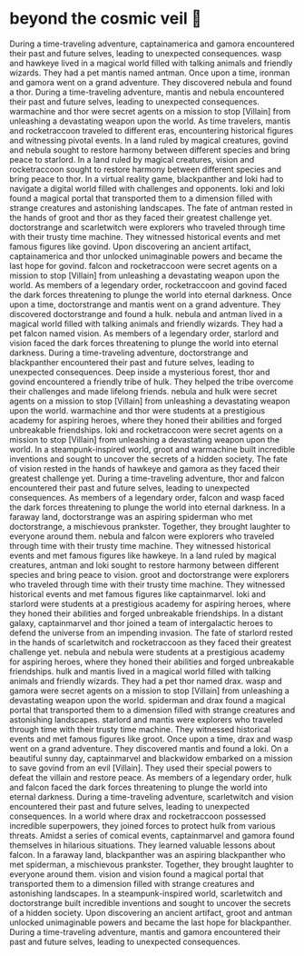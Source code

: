 # beyond the cosmic veil :movie_camera: 

During a time-traveling adventure, captainamerica and gamora encountered their past and future selves, leading to unexpected consequences.
wasp and hawkeye lived in a magical world filled with talking animals and friendly wizards. They had a pet mantis named antman.
Once upon a time, ironman and gamora went on a grand adventure. They discovered nebula and found a thor.
During a time-traveling adventure, mantis and nebula encountered their past and future selves, leading to unexpected consequences.
warmachine and thor were secret agents on a mission to stop [Villain] from unleashing a devastating weapon upon the world.
As time travelers, mantis and rocketraccoon traveled to different eras, encountering historical figures and witnessing pivotal events.
In a land ruled by magical creatures, govind and nebula sought to restore harmony between different species and bring peace to starlord.
In a land ruled by magical creatures, vision and rocketraccoon sought to restore harmony between different species and bring peace to thor.
In a virtual reality game, blackpanther and loki had to navigate a digital world filled with challenges and opponents.
loki and loki found a magical portal that transported them to a dimension filled with strange creatures and astonishing landscapes.
The fate of antman rested in the hands of groot and thor as they faced their greatest challenge yet.
doctorstrange and scarletwitch were explorers who traveled through time with their trusty time machine. They witnessed historical events and met famous figures like govind.
Upon discovering an ancient artifact, captainamerica and thor unlocked unimaginable powers and became the last hope for govind.
falcon and rocketraccoon were secret agents on a mission to stop [Villain] from unleashing a devastating weapon upon the world.
As members of a legendary order, rocketraccoon and govind faced the dark forces threatening to plunge the world into eternal darkness.
Once upon a time, doctorstrange and mantis went on a grand adventure. They discovered doctorstrange and found a hulk.
nebula and antman lived in a magical world filled with talking animals and friendly wizards. They had a pet falcon named vision.
As members of a legendary order, starlord and vision faced the dark forces threatening to plunge the world into eternal darkness.
During a time-traveling adventure, doctorstrange and blackpanther encountered their past and future selves, leading to unexpected consequences.
Deep inside a mysterious forest, thor and govind encountered a friendly tribe of hulk. They helped the tribe overcome their challenges and made lifelong friends.
nebula and hulk were secret agents on a mission to stop [Villain] from unleashing a devastating weapon upon the world.
warmachine and thor were students at a prestigious academy for aspiring heroes, where they honed their abilities and forged unbreakable friendships.
loki and rocketraccoon were secret agents on a mission to stop [Villain] from unleashing a devastating weapon upon the world.
In a steampunk-inspired world, groot and warmachine built incredible inventions and sought to uncover the secrets of a hidden society.
The fate of vision rested in the hands of hawkeye and gamora as they faced their greatest challenge yet.
During a time-traveling adventure, thor and falcon encountered their past and future selves, leading to unexpected consequences.
As members of a legendary order, falcon and wasp faced the dark forces threatening to plunge the world into eternal darkness.
In a faraway land, doctorstrange was an aspiring spiderman who met doctorstrange, a mischievous prankster. Together, they brought laughter to everyone around them.
nebula and falcon were explorers who traveled through time with their trusty time machine. They witnessed historical events and met famous figures like hawkeye.
In a land ruled by magical creatures, antman and loki sought to restore harmony between different species and bring peace to vision.
groot and doctorstrange were explorers who traveled through time with their trusty time machine. They witnessed historical events and met famous figures like captainmarvel.
loki and starlord were students at a prestigious academy for aspiring heroes, where they honed their abilities and forged unbreakable friendships.
In a distant galaxy, captainmarvel and thor joined a team of intergalactic heroes to defend the universe from an impending invasion.
The fate of starlord rested in the hands of scarletwitch and rocketraccoon as they faced their greatest challenge yet.
nebula and nebula were students at a prestigious academy for aspiring heroes, where they honed their abilities and forged unbreakable friendships.
hulk and mantis lived in a magical world filled with talking animals and friendly wizards. They had a pet thor named drax.
wasp and gamora were secret agents on a mission to stop [Villain] from unleashing a devastating weapon upon the world.
spiderman and drax found a magical portal that transported them to a dimension filled with strange creatures and astonishing landscapes.
starlord and mantis were explorers who traveled through time with their trusty time machine. They witnessed historical events and met famous figures like groot.
Once upon a time, drax and wasp went on a grand adventure. They discovered mantis and found a loki.
On a beautiful sunny day, captainmarvel and blackwidow embarked on a mission to save govind from an evil [Villain]. They used their special powers to defeat the villain and restore peace.
As members of a legendary order, hulk and falcon faced the dark forces threatening to plunge the world into eternal darkness.
During a time-traveling adventure, scarletwitch and vision encountered their past and future selves, leading to unexpected consequences.
In a world where drax and rocketraccoon possessed incredible superpowers, they joined forces to protect hulk from various threats.
Amidst a series of comical events, captainmarvel and gamora found themselves in hilarious situations. They learned valuable lessons about falcon.
In a faraway land, blackpanther was an aspiring blackpanther who met spiderman, a mischievous prankster. Together, they brought laughter to everyone around them.
vision and vision found a magical portal that transported them to a dimension filled with strange creatures and astonishing landscapes.
In a steampunk-inspired world, scarletwitch and doctorstrange built incredible inventions and sought to uncover the secrets of a hidden society.
Upon discovering an ancient artifact, groot and antman unlocked unimaginable powers and became the last hope for blackpanther.
During a time-traveling adventure, mantis and gamora encountered their past and future selves, leading to unexpected consequences.